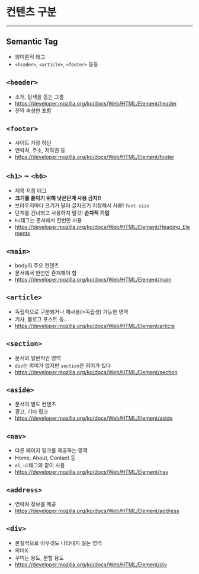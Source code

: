 # 컨텐츠 구분
---
## Semantic Tag
* 의미론적 태그
* `<header>`, `<article>`, `<footer>` 등등

## `<header>`
* 소개, 탐색을 돕는 그룹
* https://developer.mozilla.org/ko/docs/Web/HTML/Element/header
* 전역 속성만 포함

## `<footer>`
* 사이트 가장 하단
* 연락처, 주소, 저작권 등
* https://developer.mozilla.org/ko/docs/Web/HTML/Element/footer

## `<h1>` ~ `<h6>`
* 제목 지칭 태그
* <strong>크기를 줄이기 위해 낮은단계 사용 금지!!</strong>
* 브라우저마다 크기가 달라 글자크기 지정해서 사용! `font-size`
* 단계를 건너띄고 사용하지 말것! <strong>순차적 기입</strong>
* `h1`태그는 문서에서 한번만 사용
* https://developer.mozilla.org/ko/docs/Web/HTML/Element/Heading_Elements

## `<main>`
* body의 주요 컨텐츠
* 문서에서 한번만 존재해야 함
* https://developer.mozilla.org/ko/docs/Web/HTML/Element/main

## `<article>`
* 독립적으로 구분되거나 재사용(=독립성) 가능한 영역
* 기사, 블로그 포스트 등..
* https://developer.mozilla.org/ko/docs/Web/HTML/Element/article

## `<section>`
* 문서의 일반적인 영역
* `div`는 의미가 없지만 `section`은 의미가 있다
* https://developer.mozilla.org/ko/docs/Web/HTML/Element/section

## `<aside>`
* 문서의 별도 컨텐츠
* 광고, 기타 링크
* https://developer.mozilla.org/ko/docs/Web/HTML/Element/aside

## `<nav>`
* 다른 페이지 링크를 제공하는 영역
* Home, About, Contact 등
* `ol`, `ul`태그와 같이 사용
* https://developer.mozilla.org/ko/docs/Web/HTML/Element/nav

## `<address>`
* 연락처 정보를 제공
* https://developer.mozilla.org/ko/docs/Web/HTML/Element/address

## `<div>`
* 본질적으로 아무것도 나타내지 않는 영역
* 의미X
* 꾸미는 용도, 분할 용도
* https://developer.mozilla.org/ko/docs/Web/HTML/Element/div

